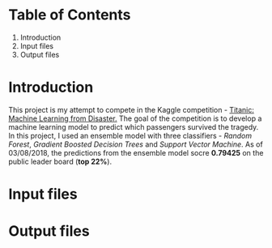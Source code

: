 # Table of Contents
1. Introduction
2. Input files
3. Output files

# Introduction
This project is my attempt to compete in the Kaggle competition - [Titanic: Machine Learning from Disaster.](https://www.kaggle.com/c/titanic) The goal of the competition is to develop a machine learning model to predict which passengers survived the tragedy. In this project, I used an ensemble model with three classifiers - *Random Forest*, *Gradient Boosted Decision Trees* and *Support Vector Machine*. As of 03/08/2018, the predictions from the ensemble model socre **0.79425** on the public leader board (**top 22%**).

# Input files

# Output files
